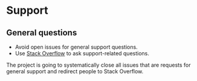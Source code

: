 <!--
SPDX-FileCopyrightText: Copyright 2023-2024 Attila Zsolt Somogyi
SPDX-License-Identifier: AGPL-3.0-or-later
-->

# Support

## General questions

- Avoid open issues for general support questions.
- Use [Stack Overflow][stack-overflow] to ask support-related questions.

The project is going to systematically close all issues that are
requests for general support and redirect people to Stack Overflow.

[stack-overflow]: https://stackoverflow.com/
